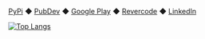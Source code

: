 [PyPi](https://pypi.org/user/rtmigo/) ◆ [PubDev](https://pub.dev/publishers/revercode.com/packages) ◆ [Google Play](https://play.google.com/store/apps/developer?id=Revercode) ◆ [Revercode](https://revercode.com/) ◆ [LinkedIn](https://www.linkedin.com/in/artg/)

[![Top Langs](https://github-readme-stats.vercel.app/api/top-langs/?username=rtmigo&hide=html,shell,css&theme=city_lights&hide_title=true&layout=compact&langs_count=4&exclude_repo=xrandom,xrandom_dart)](https://github.com/rtmigo/)
